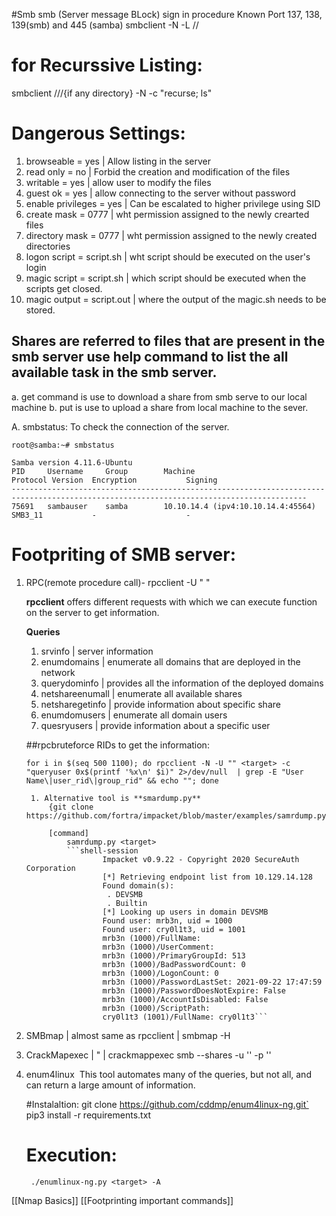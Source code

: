 #Smb smb (Server message BLock) sign in procedure
Known Port 137, 138, 139(smb) and 445 (samba)
smbclient -N -L //<target>
# for Recurssive Listing:

smbclient //<Target>/{if any directory} -N -c "recurse; ls"

# Dangerous Settings:
1. browseable = yes | Allow listing in the server
2. read only = no | Forbid the creation and modification of the files
3. writable = yes | allow user to modify the files
4. guest ok = yes | allow connecting to the server without password
5. enable privileges = yes | Can be escalated to higher privilege using SID
6. create mask = 0777 | wht permission assigned to the newly crearted files
7. directory mask = 0777 | wht permission assigned to the newly created directories
8. logon script = script.sh | wht script should be executed on the user's login 
9. magic script = script.sh | which script should be executed when the scripts get closed.
10. magic output = script.out | where the output of the magic.sh needs to be stored.

## Shares are referred to files that are present in the smb server use help command to list the all available task in the smb server.

a. get command is use to download a share from smb serve to our local machine
b. put is use to upload a share from local machine to the sever.

A. smbstatus: To check the connection of the server.

```shell-session
root@samba:~# smbstatus

Samba version 4.11.6-Ubuntu
PID     Username     Group        Machine                                   Protocol Version  Encryption           Signing              
----------------------------------------------------------------------------------------------------------------------------------------
75691   sambauser    samba        10.10.14.4 (ipv4:10.10.14.4:45564)      SMB3_11           -                    -                    
```

# Footpriting of SMB server:



1. RPC(remote procedure call)- rpcclient -U " " <target>

	**rpcclient** offers different requests with which we can execute function on the server to get information.
	
	**Queries**
	
	
	1. srvinfo  | server information 
	2. enumdomains | enumerate all domains that are deployed in the network
	3. querydominfo | provides all the information of the deployed domains 
	4. netshareenumall |  enumerate all available shares 
	5. netsharegetinfo <share> | provide information about specific share 
	6. enumdomusers | enumerate all domain users 
	7. quesryusers <RID> |  provide information about a specific user
	
	##rpcbruteforce RIDs to get the information:
	
	`for i in $(seq 500 1100); do rpcclient -N -U "" <target> -c  "queryuser 0x$(printf '%x\n' $i)" 2>/dev/null  | grep -E "User Name\|user_rid\|group_rid" && echo ""; done` 
	
		1. Alternative tool is **smardump.py** 
			{git clone https://github.com/fortra/impacket/blob/master/examples/samrdump.py}
		
			[command]
				samrdump.py <target>
				```shell-session
						Impacket v0.9.22 - Copyright 2020 SecureAuth Corporation
						[*] Retrieving endpoint list from 10.129.14.128
						Found domain(s):
						 . DEVSMB
						 . Builtin
						[*] Looking up users in domain DEVSMB
						Found user: mrb3n, uid = 1000
						Found user: cry0l1t3, uid = 1001
						mrb3n (1000)/FullName: 
						mrb3n (1000)/UserComment: 
						mrb3n (1000)/PrimaryGroupId: 513
						mrb3n (1000)/BadPasswordCount: 0
						mrb3n (1000)/LogonCount: 0
						mrb3n (1000)/PasswordLastSet: 2021-09-22 17:47:59
						mrb3n (1000)/PasswordDoesNotExpire: False
						mrb3n (1000)/AccountIsDisabled: False
						mrb3n (1000)/ScriptPath: 
						cry0l1t3 (1001)/FullName: cry0l1t3```

2. SMBmap | almost same as rpcclient | smbmap -H <target>
3. CrackMapexec | " | crackmappexec smb <target> --shares -u '' -p ''

4. enum4linux 
	 This tool automates many of the queries, but not all, and can return a large amount of information.

	#Instalaltion: 
		git clone https://github.com/cddmp/enum4linux-ng.git`
		pip3 install -r requirements.txt
	# Execution: 
		./enumlinux-ng.py <target> -A




	
	


[[Nmap Basics]]
[[Footprinting important commands]]